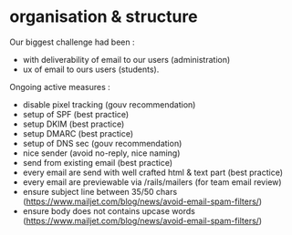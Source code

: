 # organisation & structure

Our biggest challenge had been :

* with deliverability of email to our users (administration)
* ux of email to ours users (students).

Ongoing active measures :

* disable pixel tracking (gouv recommendation)
* setup of SPF (best practice)
* setup DKIM (best practice)
* setup DMARC (best practice)
* setup of DNS sec (gouv recommendation)
* nice sender (avoid no-reply, nice naming)
* send from existing email (best practice)
* every email are send with well crafted html & text part (best practice)
* every email are previewable via /rails/mailers (for team email review)
* ensure subject line between 35/50 chars (https://www.mailjet.com/blog/news/avoid-email-spam-filters/)
* ensure body does not contains upcase words (https://www.mailjet.com/blog/news/avoid-email-spam-filters/)
